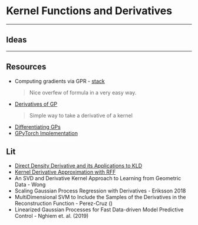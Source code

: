 # Kernel Functions and Derivatives

---
## Ideas


---
## Resources

* Computing gradients via GPR - [stack](https://stats.stackexchange.com/questions/373446/computing-gradients-via-gaussian-process-regression)
  > Nice overfew of formula in a very easy way.
* [Derivatives of GP](https://mathoverflow.net/questions/289424/derivatives-of-gaussian-processes)
  > Simple way to take a derivative of a kernel
* [Differentiating GPs](http://mlg.eng.cam.ac.uk/mchutchon/DifferentiatingGPs.pdf)
* [GPyTorch Implementation](https://gpytorch.readthedocs.io/en/latest/examples/10_GP_Regression_Derivative_Information/index.html)


## Lit

* [Direct Density Derivative and its Applications to KLD](http://proceedings.mlr.press/v38/sasaki15.pdf)
* [Kernel Derivative Approximation with RFF](https://arxiv.org/abs/1810.05207)
* An SVD and Derivative Kernel Approach to Learning from Geometric Data - Wong 
* Scaling Gaussian Process Regression with Derivatives - Eriksson 2018
* MultiDimensional SVM to Include the Samples of the Derivatives in the Reconstruction Function - Perez-Cruz ()
* Linearized Gaussian Processes for Fast Data-driven Model Predictive Control - Nghiem et. al. (2019)

